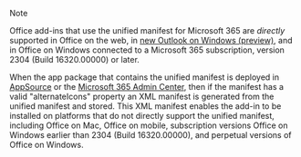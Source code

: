 > [!NOTE]
> Office add-ins that use the unified manifest for Microsoft 365 are *directly* supported in Office on the web, in [new Outlook on Windows (preview)](https://support.microsoft.com/office/656bb8d9-5a60-49b2-a98b-ba7822bc7627), and in Office on Windows connected to a Microsoft 365 subscription, version 2304 (Build 16320.00000) or later.
>
> When the app package that contains the unified manifest is deployed in [AppSource](https://appsource.microsoft.com/) or the [Microsoft 365 Admin Center](../publish/publish.md), then if the manifest has a valid "alternateIcons" property an XML manifest is generated from the unified manifest and stored. This XML manifest enables the add-in to be installed on platforms that do not directly support the unified manifest, including Office on Mac, Office on mobile, subscription versions Office on Windows earlier than 2304 (Build 16320.00000), and perpetual versions of Office on Windows. 
